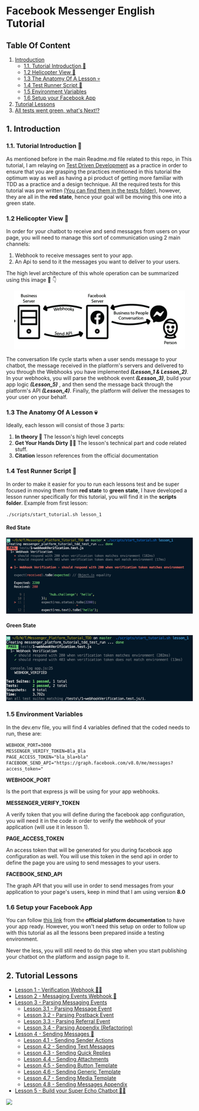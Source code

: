 # Facebook Messenger English Tutorial

## Table Of Content

1. [Introduction](#1-introduction)
    - [1.1. Tutorial Introduction 👋](#11-tutorial-introduction)
    - [1.2 Helicopter View 🚁](#12-helicopter-view)
    - [1.3 The Anatomy Of A Lesson 💀](#13-the-anatomy-of-a-lesson)
    - [1.4 Test Runner Script 👾](#14-test-runner-script)
    - [1.5 Environment Variables](#15-environment-variables)
    - [1.6 Setup your Facebook App](#16-setup-your-facebook-app)
2. [Tutorial Lessons](#2-usage-guide)
3. [All tests went green, what's Next⁉️](#2-usage-guide)

## 1. Introduction

### **1\.1\. Tutorial Introduction 👋**

As mentioned before in the main Readme.md file related to this repo, in This tutorial, I am relaying on [Test Driven Development](https://www.infoq.com/articles/test-driven-design-java/) as a practice in order to ensure that you are grasping the practices mentioned in this tutorial the optimum way as well as having a pi product of getting more familiar with TDD as a practice and a design technique. All the required tests for this tutorial was pre written [(You can find them in the tests folder)](../../tests), however, they are all in the **red state**, hence your goal will be moving this one into a green state.

### **1\.2 Helicopter View 🚁**

In order for your chatbot to receive and send messages from users on your page, you will need to manage this sort of communication using 2 main channels:

1.  Webhook to receive messages sent to your app.
2.  An Api to send to it the messages you want to deliver to your users.

The high level architecture of this whole operation can be summarized using this image 📸 👇

<p align="center">
  <a href="https://developers.facebook.com/docs/messenger-platform/introduction/"  target="_blank"><img src="images/Intro_im4.png" /></a>
</p>

The conversation life cycle starts when a user sends message to your chatbot, the message received in the platform's servers and delivered to you through the Webhooks you have implemented **_(Lesson_1 & Lesson_2)_**. In your webhooks, you will parse the webhook event **_(Lesson_3)_**, build your app logic **_(Lesson_5)_** , and then send the message back through the platform's API **_(Lesson_4)_**. Finally, the platform will deliver the messages to your user on your behalf.

### **1\.3 The Anatomy Of A Lesson 💀**

Ideally, each lesson will consist of those 3 parts:

1. **In theory 📖** The lesson's high level concepts
2. **Get Your Hands Dirty 👩‍💻** The lesson's technical part and code related stuff.
3. **Citation** lesson references from the official documentation

### **1.4 Test Runner Script 👾**

In order to make it easier for you to run each lessons test and be super focused in moving them from **red state** to **green state**, I have developed a lesson runner specifically for this tutorial, you will find it in the **scripts folder**. Example from first lesson:

```
./scripts/start_tutorial.sh lesson_1
```

#### Red State

![image](images/intro_im3.png)

#### Green State

![image](images/intro_im2.png)

### **1.5 Environment Variables**

In the dev.env file, you will find 4 variables defined that the coded needs to run, these are:

```
WEBHOOK_PORT=3000
MESSENGER_VERIFY_TOKEN=Bla_Bla
PAGE_ACCESS_TOKEN="bla_bla+bla"
FACEBOOK_SEND_API="https://graph.facebook.com/v8.0/me/messages?access_token="
```

**WEBHOOK_PORT**

Is the port that express js will be using for your app webhooks.

**MESSENGER_VERIFY_TOKEN**

A verify token that you will define during the facebook app configuration, you will need it in the code in order to verify the webhook of your application (will use it in lesson 1).

**PAGE_ACCESS_TOKEN**

An access token that will be generated for you during facebook app configuration as well. You will use this token in the send api in order to define the page you are using to send messages to your users.

**FACEBOOK_SEND_API**

The graph API that you will use in order to send messages from your application to your page's users, keep in mind that I am using version **8.0**

### **1.6 Setup your Facebook App**

You can follow [this link](https://developers.facebook.com/docs/messenger-platform/getting-started/app-setup) from the **official platform documentation** to have your app ready. However, you won't need this setup on order to follow up with this tutorial as all the lessons been prepared inside a testing environment.

Never the less, you will still need to do this step when you start publishing your chatbot on the platform and assign page to it.

## 2. Tutorial Lessons

-   [Lesson 1 - Verification Webhook 👮‍♂️](Lesson_1.md)
-   [Lesson 2 - Messaging Events Webhook 💬](Lesson_2.md)
-   [Lesson 3 - Parsing Messaging Events](Lesson_3.md)
    -   [Lesson 3.1 - Parsing Message Event](Lesson_3_1.md)
    -   [Lesson 3.2 - Parsing Postback Event](Lesson_3_2.md)
    -   [Lesson 3.3 - Parsing Referral Event](Lesson_3_3.md)
    -   [Lesson 3.4 - Parsing Appendix (Refactoring)](Lesson_3_4.md)
-   [Lesson 4 - Sending Messages 📩](Lesson_4.md)
    -   [Lesson 4.1 - Sending Sender Actions](Lesson_4_1.md)
    -   [Lesson 4.2 - Sending Text Messages](Lesson_4_2.md)
    -   [Lesson 4.3 - Sending Quick Replies](Lesson_4_3.md)
    -   [Lesson 4.4 - Sending Attachments](Lesson_4_4.md)
    -   [Lesson 4.5 - Sending Button Template](Lesson_4_5.md)
    -   [Lesson 4.6 - Sending Generic Template](Lesson_4_6.md)
    -   [Lesson 4.7 - Sending Media Template](Lesson_4_7.md)
    -   [Lesson 4.8 - Sending Messages Appendix](Lesson_4_8.md)
-   [Lesson 5 - Build your Super Echo Chatbot 💬🤖](Lesson_5.md)

[<img src="https://img.shields.io/badge/@_mluay%20-%231DA1F2.svg?&style=for-the-badge&logo=Twitter&logoColor=white"/>](https://twitter.com/_mluay)

